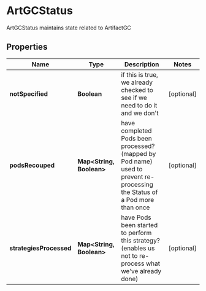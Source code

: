 

# ArtGCStatus

ArtGCStatus maintains state related to ArtifactGC
## Properties

Name | Type | Description | Notes
------------ | ------------- | ------------- | -------------
**notSpecified** | **Boolean** | if this is true, we already checked to see if we need to do it and we don&#39;t |  [optional]
**podsRecouped** | **Map&lt;String, Boolean&gt;** | have completed Pods been processed? (mapped by Pod name) used to prevent re-processing the Status of a Pod more than once |  [optional]
**strategiesProcessed** | **Map&lt;String, Boolean&gt;** | have Pods been started to perform this strategy? (enables us not to re-process what we&#39;ve already done) |  [optional]



